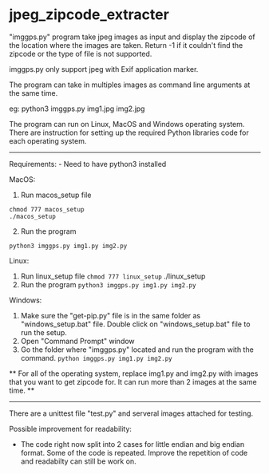 # jpeg_zipcode_extracter

"imggps.py" program take jpeg images as input and display the zipcode of the location where the images are taken. 
Return -1 if it couldn't find the zipcode or the type of file is not supported. 

imggps.py only support jpeg with Exif application marker. 

The program can take in multiples images as command line arguments at the same time.

eg: python3 imggps.py img1.jpg img2.jpg 

The program can run on Linux, MacOS and Windows operating system. 
There are instruction for setting up the required Python libraries code for each operating system. 

***********
Requirements:
	- Need to have python3 installed 

MacOS:
1. Run macos_setup file 
```
chmod 777 macos_setup 
./macos_setup
```
2. Run the program 
```
python3 imggps.py img1.py img2.py 
````

Linux:
1. Run linux_setup file
```chmod 777 linux_setup```
./linux_setup 
2. Run the program 
```python3 imggps.py img1.py img2.py ```

Windows:
1. Make sure the "get-pip.py" file is in the same folder as "windows_setup.bat" file. 
Double click on "windows_setup.bat" file to run the setup.
2. Open "Command Prompt" window
3. Go the folder where "imggps.py" located and run the program with the command. 
```python imggps.py img1.py img2.py ```

** For all of the operating system, replace img1.py and img2.py with images that you want to get zipcode for. It can run more than 2 images at the same time. **

********

There are a unittest file "test.py" and serveral images attached for testing. 

Possible improvement for readability:
- The code right now split into 2 cases for little endian and big endian format. Some of the code is repeated. Improve the repetition of code and readabilty can still be work on. 
